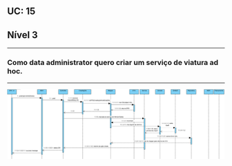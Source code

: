 ## **UC: 15**
## Nível 3
-----------------------
### Como data administrator quero criar um serviço de viatura ad hoc.
-----------------------


![UC: 15](UC15.png)